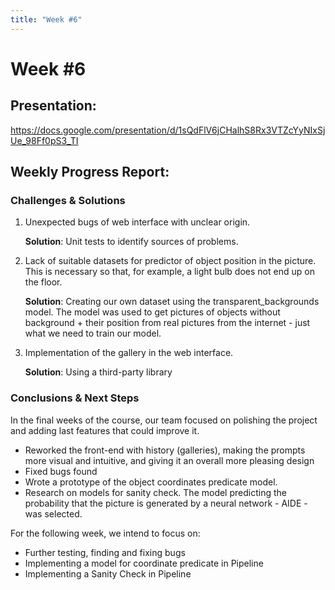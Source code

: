 ```yaml
---
title: "Week #6"
---
```


# **Week #6**

## **Presentation**:

https://docs.google.com/presentation/d/1sQdFlV6jCHalhS8Rx3VTZcYyNIxSjUe_98Ff0pS3_TI

## **Weekly Progress Report**:

### **Challenges & Solutions**

1. Unexpected bugs of web interface with unclear origin.
   
   **Solution**: Unit tests to identify sources of problems.
2. Lack of suitable datasets for predictor of object position in the picture. This is necessary so that, for example, a light bulb does not end up on the floor.

   **Solution**: Creating our own dataset using the transparent_backgrounds model. The model was used to get pictures of objects without background + their position from real pictures from the internet - just what we need to train our model.
3. Implementation of the gallery in the web interface.

   **Solution**: Using a third-party library

### **Conclusions & Next Steps**

In the final weeks of the course, our team focused on polishing the project and adding last features that could improve it.
- Reworked the front-end with history (galleries), making the prompts more visual and intuitive, and giving it an overall more pleasing design
- Fixed bugs found
- Wrote a prototype of the object coordinates predicate model.
- Research on models for sanity check. The model predicting the probability that the picture is generated by a neural network - AIDE - was selected.
  
For the following week, we intend to focus on:

- Further testing, finding and fixing bugs
- Implementing a model for coordinate predicate in Pipeline
- Implementing a Sanity Check in Pipeline